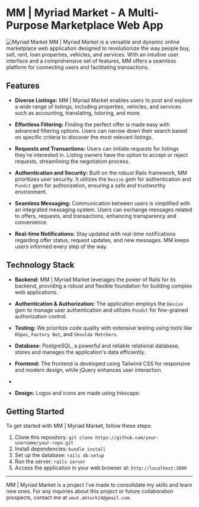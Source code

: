 # MM | Myriad Market - A Multi-Purpose Marketplace Web App

![Myriad Market](https://res.cloudinary.com/dypkxlg1s/image/upload/v1691740131/w5d7mz2usbstjr9d3fwx.svg)
MM | Myriad Market is a versatile and dynamic online marketplace web application designed to revolutionize the way people buy, sell, rent, loan properties, vehicles, and services. With an intuitive user interface and a comprehensive set of features, MM offers a seamless platform for connecting users and facilitating transactions.

## Features

- **Diverse Listings:** MM | Myriad Market enables users to post and explore a wide range of listings, including properties, vehicles, and services such as accounting, translating, tutoring, and more.

- **Effortless Filtering:** Finding the perfect offer is made easy with advanced filtering options. Users can narrow down their search based on specific criteria to discover the most relevant listings.

- **Requests and Transactions:** Users can initiate requests for listings they're interested in. Listing owners have the option to accept or reject requests, streamlining the negotiation process.

- **Authentication and Security:** Built on the robust Rails framework, MM prioritizes user security. It utilizes the `Devise` gem for authentication and `Pundit` gem for authorization, ensuring a safe and trustworthy environment.

- **Seamless Messaging:** Communication between users is simplified with an integrated messaging system. Users can exchange messages related to offers, requests, and transactions, enhancing transparency and convenience.

- **Real-time Notifications:** Stay updated with real-time notifications regarding offer status, request updates, and new messages. MM keeps users informed every step of the way.

## Technology Stack

- **Backend:** MM | Myriad Market leverages the power of Rails for its backend, providing a robust and flexible foundation for building complex web applications.

- **Authentication & Authorization:** The application employs the `Devise` gem to manage user authentication and utilizes `Pundit` for fine-grained authorization control.

- **Testing:** We prioritize code quality with extensive testing using tools like `RSpec`, `Factory Bot`, and `Shoulda Matchers`.

- **Database:** PostgreSQL, a powerful and reliable relational database, stores and manages the application's data efficiently.

- **Frontend:** The frontend is developed using Tailwind CSS for responsive and modern design, while jQuery enhances user interaction.
- 
- **Design:** Logos and icons are made using Inkscape.

## Getting Started

To get started with MM | Myriad Market, follow these steps:

1. Clone this repository: `git clone https://github.com/your-username/your-repo.git`
2. Install dependencies: `bundle install`
3. Set up the database: `rails db:setup`
4. Run the server: `rails server`
5. Access the application in your web browser at: `http://localhost:3000`



---

MM | Myriad Market is a project I've made to consolidate my skills and learn new ones. For any inquiries about this project or future collaboration prospects, contact me at `umut.akturk14@gmail.com`.


